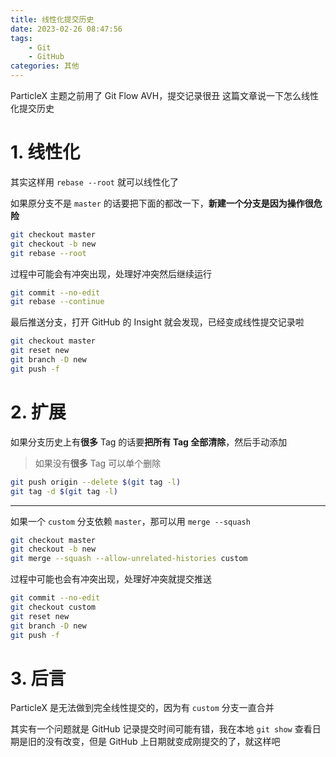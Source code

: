 ```yaml
---
title: 线性化提交历史
date: 2023-02-26 08:47:56
tags:
    - Git
    - GitHub
categories: 其他
---
```


ParticleX 主题之前用了 Git Flow AVH，提交记录很丑
这篇文章说一下怎么线性化提交历史

<!-- more -->

# 1. 线性化

其实这样用 `rebase --root` 就可以线性化了

如果原分支不是 `master` 的话要把下面的都改一下，**新建一个分支是因为操作很危险**

```bash
git checkout master
git checkout -b new
git rebase --root
```

过程中可能会有冲突出现，处理好冲突然后继续运行

```bash
git commit --no-edit
git rebase --continue
```

最后推送分支，打开 GitHub 的 Insight 就会发现，已经变成线性提交记录啦

```bash
git checkout master
git reset new
git branch -D new
git push -f
```

# 2. 扩展

如果分支历史上有**很多** Tag 的话要**把所有 Tag 全部清除**，然后手动添加

> 如果没有**很多** Tag 可以单个删除

```bash
git push origin --delete $(git tag -l)
git tag -d $(git tag -l)
```

---

如果一个 `custom` 分支依赖 `master`，那可以用 `merge --squash`

```bash
git checkout master
git checkout -b new
git merge --squash --allow-unrelated-histories custom
```

过程中可能也会有冲突出现，处理好冲突就提交推送

```bash
git commit --no-edit
git checkout custom
git reset new
git branch -D new
git push -f
```

# 3. 后言

ParticleX 是无法做到完全线性提交的，因为有 `custom` 分支一直合并

其实有一个问题就是 GitHub 记录提交时间可能有错，我在本地 `git show` 查看日期是旧的没有改变，但是 GitHub 上日期就变成刚提交的了，就这样吧
